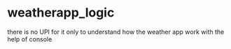 # weatherapp_logic
there is no UPI for it only to understand how the weather app work with the help of console
